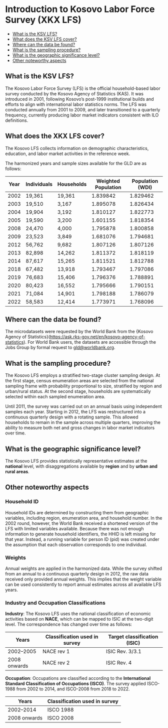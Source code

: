 # Introduction to Kosovo Labor Force Survey (XKX LFS)

- [What is the KSV LFS?](#what-is-the-ksv-lfs)  
- [What does the KSV LFS cover?](#what-does-the-ksv-lfs-cover)  
- [Where can the data be found?](#where-can-the-data-be-found)  
- [What is the sampling procedure?](#what-is-the-sampling-procedure)  
- [What is the geographic significance level?](#what-is-the-geographic-significance-level)  
- [Other noteworthy aspects](#other-noteworthy-aspects)  

## What is the KSV LFS?  
The Kosovo Labor Force Survey (LFS) is the official household-based labor survey conducted by the Kosovo Agency of Statistics (KAS). It was introduced in 2001, following Kosovo’s post-1999 institutional builds and efforts to align with international labor statistics norms. The LFS was conducted annually from 2001 to 2009, and later transitioned to a quarterly frequency, currently producing labor market indicators consistent with ILO definitions.


## What does the XKX LFS cover?  
The Kosovo LFS collects information on demographic characteristics, education, and labor market activities in the reference week.  

The harmonized years and sample sizes available for the GLD are as follows:  

| Year | Individuals | Households | Weighted Population | Population (WDI) |
|------|-------------|------------|---------------------|------------------|
| 2002 | 19,361      | 19,361     | 1.839842            | 1.829462         |
| 2003 | 19,510      | 3,167      | 1.895078            | 1.826434         |
| 2004 | 19,904      | 3,192      | 1.810127            | 1.822773         |
| 2005 | 19,590      | 3,200      | 1.601155            | 1.818354         |
| 2008 | 24,470      | 4,000      | 1.795878            | 1.800858         |
| 2009 | 23,523      | 3,849      | 1.681076            | 1.794681         |
| 2012 | 56,762      | 9,682      | 1.807126            | 1.807126         |
| 2013 | 82,898      | 14,262     | 1.811372            | 1.818119         |
| 2014 | 87,617      | 15,265     | 1.811521            | 1.812788         |
| 2018 | 67,482      | 13,918     | 1.793467            | 1.797086         |
| 2019 | 76,683      | 15,406     | 1.796376            | 1.788891         |
| 2020 | 80,423      | 16,552     | 1.795666            | 1.790151         |
| 2021 | 71,084      | 14,901     | 1.798188            | 1.786079         |
| 2022 | 58,583      | 12,414     | 1.773971            | 1.768096         |



## Where can the data be found?  
The microdatasets were requested by the World Bank from the {Kosovo Agency of Statistics}(https://ask.rks-gov.net/en/kosovo-agency-of-statistics). For World Bank users, the datasets are accessible through the Jobs Group by formal request to gld@worldbank.org.  


## What is the sampling procedure?  
The Kosovo LFS employs a stratified two-stage cluster sampling design. At the first stage, census enumeration areas are selected from the national sampling frame with probability proportional to size, stratified by region and urban/rural status. At the second stage, households are systematically selected within each sampled enumeration area.  

Until 2011, the survey was carried out on an annual basis using independent samples each year. Starting in 2012, the LFS was restructured into a continuous quarterly design with a rotating sample. This allowed households to remain in the sample across multiple quarters, improving the ability to measure both net and gross changes in labor market indicators over time.

## What is the geographic significance level?  
The Kosovo LFS provides statistically representative estimates at the **national** level, with disaggregations available by **region** and by **urban and rural areas**.

## Other noteworthy aspects  

### Household ID  
Household IDs are determined by constructing them from geographic variables, including region, enumeration area, and household number. In the 2002 round, however, the World Bank received a shortened version of the LFS with limited variables available. Because there was not enough information to generate household identifiers, the HHID is left missing for that year. Instead, a running variable for person ID (pid) was created under the assumption that each observation corresponds to one individual.  

### Weights  
Annual weights are applied in the harmonized data. While the survey shifted from an annual to a continuous quarterly design in 2012, the raw data received only provided annual weights. This implies that the weight variable can be used consistently to report annual estimates across all available LFS years.

### Industry and Occupation Classifications  

**Industry**: The Kosovo LFS uses the national classification of economic activities based on **NACE**, which can be mapped to ISIC at the two-digit level. The correspondence has changed over time as follows:  

| Years       | Classification used in survey | Target classification (ISIC) |
|-------------|-------------------------------|------------------------------|
| 2002–2005   | NACE rev 1   | ISIC Rev. 3/3.1    |
| 2008 onwards| NACE rev 2  | ISIC Rev. 4   |

**Occupation**: Occupations are classified according to the **International Standard Classification of Occupations (ISCO)**. The survey applied ISCO-1988 from 2002 to 2014, and ISCO-2008 from 2018 to 2022.

| Years       | Classification used in survey |
|-------------|-------------------------------|
| 2002–2014   | ISCO 1988  |
| 2008 onwards| ISCO 2008  |



